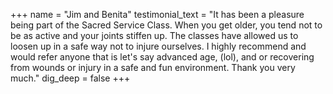 +++
name = "Jim and Benita"
testimonial_text = "It has been a pleasure being part of the Sacred Service Class. When you get older, you tend not to be as active and your joints stiffen up. The classes have allowed us to loosen up in a safe way not to injure ourselves.  I highly recommend and would refer anyone that is let's say advanced age, (lol), and or recovering from wounds or injury in a safe and fun environment. Thank you very much."
dig_deep = false
+++